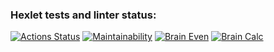 ### Hexlet tests and linter status:
[![Actions Status](https://github.com/Wa11en/frontend-project-44/actions/workflows/hexlet-check.yml/badge.svg)](https://github.com/Wa11en/frontend-project-44/actions)
[![Maintainability](https://api.codeclimate.com/v1/badges/eed2128288a00ae20d35/maintainability)](https://codeclimate.com/github/Wa11en/frontend-project-44/maintainability)
[![Brain Even](https://asciinema.org/a/Q8KtSJvDqJvzx0YrNKsdF0ilU.svg)](https://asciinema.org/a/Q8KtSJvDqJvzx0YrNKsdF0ilU)
[![Brain Calc](https://asciinema.org/a/oRaNZP0hF9a3Esxo80cHeqPLg.svg)](https://asciinema.org/a/oRaNZP0hF9a3Esxo80cHeqPLg)